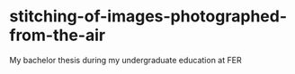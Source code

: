 # stitching-of-images-photographed-from-the-air
My bachelor thesis during my undergraduate education at FER
